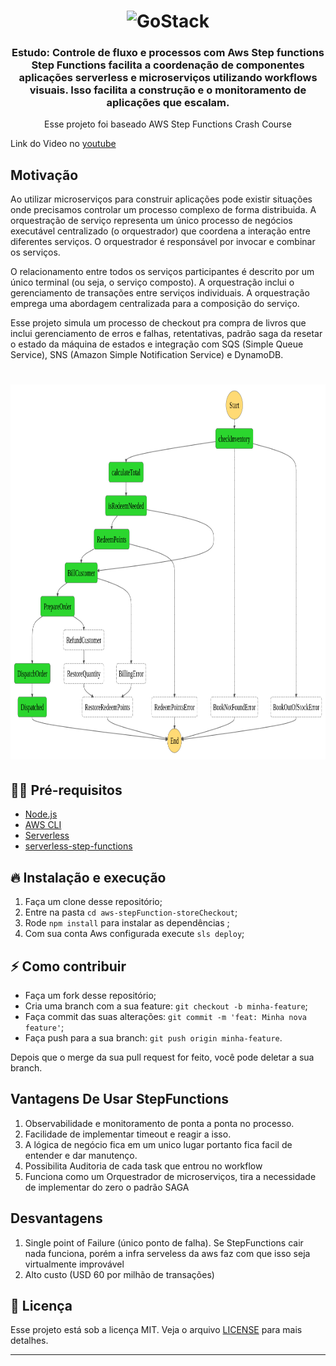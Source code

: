 <h1 align="center">
  <img alt="GoStack" src="https://rocketseat-cdn.s3-sa-east-1.amazonaws.com/masterclass.png" width="120px" />
</h1>

<h3 align="center">
  Estudo: Controle de fluxo e processos com Aws Step functions
  Step Functions facilita a coordenação de componentes aplicações serverless e microserviços utilizando workflows visuais. Isso facilita a construção e o monitoramento de aplicações que escalam. 
</h3>

<p align="center">Esse projeto foi baseado AWS Step Functions Crash Course</p>

Link do Video no [youtube](https://www.youtube.com/watch?v=jXxKRd_9nC0)

## Motivação
Ao utilizar microserviços para construir aplicações pode existir situações onde precisamos controlar um processo complexo de forma distribuida.
A orquestração de serviço representa um único processo de negócios executável centralizado (o orquestrador) que coordena a interação entre diferentes serviços. O orquestrador é responsável por invocar e combinar os serviços.

O relacionamento entre todos os serviços participantes é descrito por um único terminal (ou seja, o serviço composto). A orquestração inclui o gerenciamento de transações entre serviços individuais. A orquestração emprega uma abordagem centralizada para a composição do serviço.

Esse projeto simula um processo de checkout pra compra de livros que inclui gerenciamento de erros e falhas, retentativas, padrão saga da resetar o estado da máquina de estados e integração com SQS (Simple Queue Service), SNS (Amazon Simple Notification Service) e DynamoDB.

<h1 align="center">
  <img alt="storeCheckout" src="https://github.com/quixote15/aws-stepFunction-storeCheckout/blob/main/assets/stepfunctions_graph.png" width="600px" height="600px" />
</h1>

## ✋🏻 Pré-requisitos

- [Node.js](https://nodejs.org/en/)
- [AWS CLI](https://aws.amazon.com/pt/cli/)
- [Serverless](https://www.serverless.com/)
- [serverless-step-functions](https://www.serverless.com/plugins/serverless-step-functions)

## 🔥 Instalação e execução

1. Faça um clone desse repositório;
2. Entre na pasta `cd aws-stepFunction-storeCheckout`;
3. Rode `npm install` para instalar as dependências ;
4. Com sua conta Aws configurada execute `sls deploy`;


## ⚡️ Como contribuir

- Faça um fork desse repositório;
- Cria uma branch com a sua feature: `git checkout -b minha-feature`;
- Faça commit das suas alterações: `git commit -m 'feat: Minha nova feature'`;
- Faça push para a sua branch: `git push origin minha-feature`.

Depois que o merge da sua pull request for feito, você pode deletar a sua branch.

## Vantagens De Usar StepFunctions

1. Observabilidade e monitoramento de ponta a ponta no processo. 
2. Facilidade de implementar timeout e reagir a isso. 
3. A lógica de negócio fica em um unico lugar portanto fica facil de entender e dar manutenço.
2. Possibilita Auditoria de cada task que entrou no workflow
3. Funciona como um Orquestrador de microserviços, tira a necessidade de implementar do zero o padrão SAGA


## Desvantagens

1. Single point of Failure (único ponto de falha). Se StepFunctions cair nada funciona, porém a infra serveless da aws faz com que isso seja virtualmente improvável
2. Alto custo (USD 60 por milhão de transações)

## 📝 Licença

Esse projeto está sob a licença MIT. Veja o arquivo [LICENSE](LICENSE.md) para mais detalhes.

---


